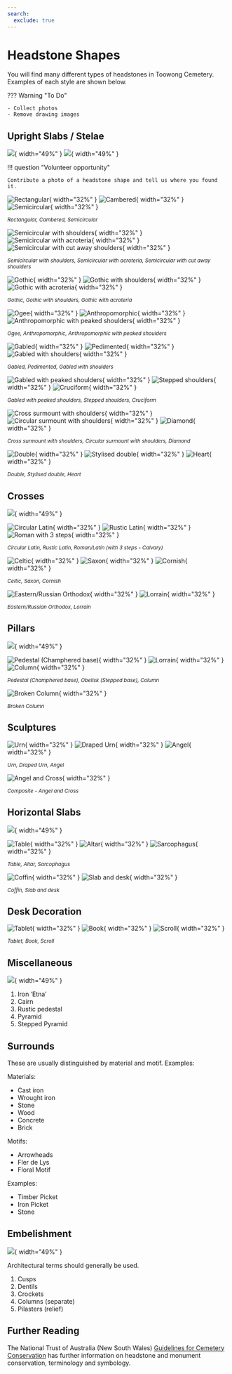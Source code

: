 ```yaml
---
search:
  exclude: true
---
```


#  Headstone Shapes

You will find many different types of headstones in Toowong Cemetery. Examples of each style are shown below. 


??? Warning "To Do" 

    - Collect photos
    - Remove drawing images
    

## Upright Slabs / Stelae

![](../assets/slabs-1.png){ width="49%" } ![](../assets/slabs-2.png){ width="49%" }


!!! question "Volunteer opportunity"

    Contribute a photo of a headstone shape and tell us where you found it. 
    
    
![Rectangular](../assets/rectangular.png){ width="32%" } ![Cambered](../assets/cambered.png){ width="32%" } ![Semicircular](../assets/semicircular.png){ width="32%" }

*<small>Rectangular, Cambered, Semicircular</small>*

![Semicircular with shoulders](../assets/semicircular-with-shoulders.png){ width="32%" } ![Semicircular with acroteria](../assets/semicircular-with-acroteria.png){ width="32%" } ![Semicircular with cut away shoulders](../assets/semicircular-with-cut-away-shoulders.png){ width="32%" }

*<small>Semicircular with shoulders, Semicircular with acroteria, Semicircular with cut away shoulders</small>*

![Gothic](../assets/gothic.png){ width="32%" } ![Gothic with shoulders](../assets/gothic-with-shoulders.png){ width="32%" } ![Gothic with acroteria](../assets/gothic-with-acroteria.png){ width="32%" }

*<small>Gothic, Gothic with shoulders, Gothic with acroteria </small>*

![Ogee](../assets/ogee.png){ width="32%" } ![Anthropomorphic](../assets/anthropomorphic.png){ width="32%" } ![Anthropomorphic with peaked shoulders](../assets/anthropomorphic-with-peaked-shoulders.png){ width="32%" }

*<small>Ogee, Anthropomorphic, Anthropomorphic with peaked shoulders</small>*

![Gabled](../assets/gabled.png){ width="32%" } ![Pedimented](../assets/pedimented.png){ width="32%" } ![Gabled with shoulders](../assets/gabled-with-shoulders.png){ width="32%" }

*<small>Gabled, Pedimented, Gabled with shoulders</small>*

![Gabled with peaked shoulders](../assets/gabled-with-peaked-shoulders.png){ width="32%" } ![Stepped shoulders](../assets/stepped-shoulders.png){ width="32%" } ![Cruciform](../assets/cruciform.png){ width="32%" }

*<small>Gabled with peaked shoulders, Stepped shoulders, Cruciform</small>*

![Cross surmount with shoulders](../assets/cross-surmount-with-shoulders.png){ width="32%" } ![Circular surmount with shoulders](../assets/circular-surmount-with-shoulders.png){ width="32%" } ![Diamond](../assets/diamond.png){ width="32%" }

*<small>Cross surmount with shoulders, Circular surmount with shoulders, Diamond</small>*

![Double](../assets/double.png){ width="32%" } ![Stylised double](../assets/stylised-double.png){ width="32%" } ![Heart](../assets/heart.png){ width="32%" }

*<small>Double, Stylised double, Heart</small>*

<!-- 
1. Rectangular
2. Cambered
3. Semicircular
4. Semicircular with shoulders
5. Semicircular with acroteria
6. Semicircular with cut away shoulders
7. Gothic
8. Gothic with shoulders
9. Gothic with acroteria
10. Ogee
11. Anthropomorphic
12. Anthropomorphic with peaked shoulders
13. Gabled 
14. Pedimented
15. Gabled with shoulders
16. Gabled with peaked shoulders
17. Stepped shoulders
18. Cruciform
19. Cross surmount with shoulders
20. Circular surmount with shoulders
21. Diamond
22. Double
23. Stylised double 
24. Miscellaneous e.g. Heart
-->

## Crosses

![](../assets/crosses.png){ width="49%" }


![Circular Latin](../assets/circular-latin.png){ width="32%" } ![Rustic Latin](../assets/rustic-latin.png){ width="32%" } ![Roman with 3 steps](../assets/roman-3-steps.png){ width="32%" }

*<small>Circular Latin, Rustic Latin, Roman/Latin (with 3 steps - Calvary)</small>*

![Celtic](../assets/celtic.png){ width="32%" } ![Saxon](../assets/saxon.png){ width="32%" } ![Cornish](../assets/cornish.png){ width="32%" }

*<small>Celtic, Saxon, Cornish</small>*

![Eastern/Russian Orthodox](../assets/orthodox.png){ width="32%" } ![Lorrain](../assets/lorrain.png){ width="32%" } 

*<small>Eastern/Russian Orthodox, Lorrain</small>*

<!--
1. Circular Latin
2. Rustic Latin
3. Roman/Latin (with 3 steps - Calvary)
4. Celtic
5. Saxon
6. Cornish
7. Eastern/Russian Orthodox
8. Lorrain
-->

## Pillars

![](../assets/pillars.png){ width="49%" } 


![Pedestal (Champhered base)](../assets/pedestal.png){ width="32%" } ![Lorrain](../assets/lorrain.png){ width="32%" } ![Column](../assets/column.png){ width="32%" }

*<small>Pedestal (Champhered base), Obelisk (Stepped base), Column</small>*


![Broken Column](../assets/broken-column.png){ width="32%" } 

*<small>Broken Column</small>*

<!--
1. Pedestal (Champhered base)
2. Obelisk (Stepped base)
3. Column
4. Broken Column
-->

## Sculptures

![Urn](../assets/urn.png){ width="32%" } ![Draped Urn](../assets/draped-urn-1x1.jpg){ width="32%" } ![Angel](../assets/column.png){ width="32%" }

*<small>Urn, Draped Urn, Angel</small>*

![Angel and Cross](../assets/angel-and-cross.png){ width="32%" } 

*<small>Composite - Angel and Cross</small>*

<!--
1. Urn
2. Draped Urn
3. Angel
4. Composite - Angel and Cross
-->

## Horizontal Slabs

![](../assets/horizontal-slabs-and-desks.png){ width="49%" }

![Table](../assets/table.png){ width="32%" } ![Altar](../assets/altar.jpg){ width="32%" } ![Sarcophagus](../assets/sarcophagus.png){ width="32%" }

*<small>Table, Altar, Sarcophagus</small>*

![Coffin](../assets/coffin.png){ width="32%" } ![Slab and desk](../assets/slab-and-desk.jpg){ width="32%" } 

*<small>Coffin, Slab and desk</small>*

<!--
1. Table
3. Altar
4. Sarcophagus
5. Coffin
6. Slab and desk
-->

## Desk Decoration

![Tablet](../assets/tablet.png){ width="32%" } ![Book](../assets/book.jpg){ width="32%" } ![Scroll](../assets/scroll.png){ width="32%" }

*<small>Tablet, Book, Scroll</small>*

<!--
1. Tablet
2. Book
3. Scroll
-->

## Miscellaneous

![](../assets/miscellaneous-and-surrounds.png){ width="49%" }

1. Iron ‘Etna’ 
2. Cairn 
3. Rustic pedestal
4. Pyramid 
5. Stepped Pyramid


## Surrounds

These are usually distinguished by material and motif. Examples: 

Materials: 

- Cast iron 
- Wrought iron
- Stone
- Wood
- Concrete
- Brick
 
 Motifs: 
 
- Arrowheads
- Fler de Lys
- Floral Motif

Examples: 

- Timber Picket
- Iron Picket
- Stone

## Embelishment

![](../assets/embelishment.png){ width="49%" }

Architectural terms should generally be used.

1. Cusps
2. Dentils 
3. Crockets
4. Columns (separate)
5. Pilasters (relief) 


## Further Reading

The National Trust of Australia (New South Wales) [Guidelines for Cemetery Conservation](https://www.nationaltrust.org.au/services/cemetery-conservation/) has further information on headstone and monument conservation, terminology and symbology. 
